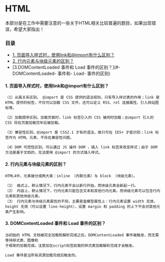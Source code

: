 # HTML

本部分是在工作中需要注意的一些关于HTML相关比较普遍的题目，如果出现错误，希望大家指出！

### 目录

* [1. 页面导入样式时，使用link和@import有什么区别？](#1-页面导入样式时使用-link-和-import-有什么区别)
* [2. 行内元素与块级元素的区别？](#2-行内元素与块级元素的区别)
* [3.DOMContentLoaded 事件和 Load 事件的区别？](#-DOMContentLoaded- 事件和- Load- 事件的区别)



#### 1. 页面导入样式时，使用link和@import有什么区别？

```
（1）从属关系区别。 @import 是 CSS 提供的语法规则，只有导入样式表的作用；link 是 HTML 提供的标签，不仅可以加载 CSS 文件，还可以定义 RSS、rel 连接属性、引入网站图标等。

（2）加载顺序区别。加载页面时，link 标签引入的 CSS 被同时加载；@import 引入的 CSS 将在页面加载完毕后被加载。

（3）兼容性区别。@import 是 CSS2.1 才有的语法，故只可在 IE5+ 才能识别；link 标签作为 HTML 元素，不存在兼容性问题。

（4）DOM 可控性区别。可以通过 JS 操作 DOM ，插入 link 标签来改变样式；由于 DOM 方法是基于文档的，无法使用 @import 的方式插入样式。
```



#### 2. 行内元素与块级元素的区别？

```
HTML4中，元素被分成两大类：inline （内联元素）与 block （块级元素）。

（1） 格式上，默认情况下，行内元素不会以新行开始，而块级元素会新起一行。
（2） 内容上，默认情况下，行内元素只能包含文本和其他行内元素。而块级元素可以包含行内元素和其他块级元素。
（3） 行内元素与块级元素属性的不同，主要是盒模型属性上：行内元素设置 width 无效，height 无效（可以设置 line-height），设置 margin 和 padding 的上下不会对其他元素产生影响。
```



#### 3. DOMContentLoaded 事件和 Load 事件的区别？

```
当初始的 HTML 文档被完全加载和解析完成之后，DOMContentLoaded 事件被触发，而无需等待样式表、图像和
子框架的加载完成。注意加在script标签前面的样式表加载解析完成才会触发。

Load 事件是当所有资源加载完成后触发的。
```

